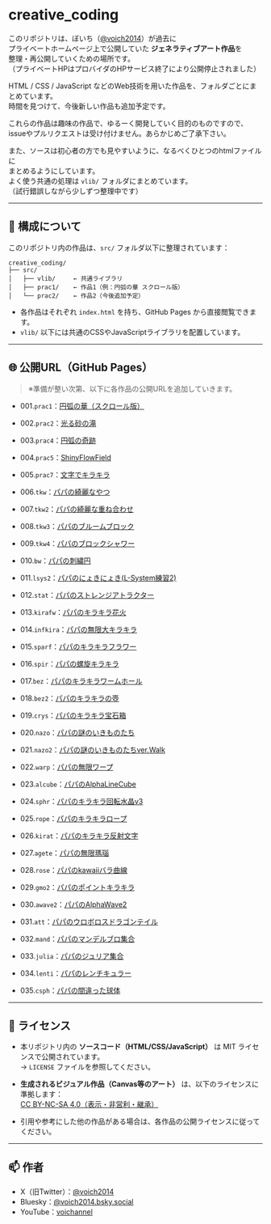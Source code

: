 # creative_coding

このリポジトリは、ぼいち（[@voich2014](https://twitter.com/voich2014)）が過去に  
プライベートホームページ上で公開していた  **ジェネラティブアート作品**を  
整理・再公開していくための場所です。  
（プライベートHPはプロバイダのHPサービス終了により公開停止されました）  

HTML / CSS / JavaScript などのWeb技術を用いた作品を、フォルダごとにまとめています。  
時間を見つけて、今後新しい作品も追加予定です。  

これらの作品は趣味の作品で、ゆるーく開発していく目的のものですので、  
issueやプルリクエストは受け付けません。あらかじめご了承下さい。  

また、ソースは初心者の方でも見やすいように、なるべくひとつのhtmlファイルに  
まとめるようにしています。  
よく使う共通の処理は `vlib/` フォルダにまとめています。  
（試行錯誤しながら少しずつ整理中です）  

---

## 📁 構成について

このリポジトリ内の作品は、`src/` フォルダ以下に整理されています：

```
creative_coding/
├── src/
│   ├── vlib/     ← 共通ライブラリ
│   ├── prac1/    ← 作品1（例：円弧の華 スクロール版）
│   └── prac2/    ← 作品2（今後追加予定）
```

- 各作品はそれぞれ `index.html` を持ち、GitHub Pages から直接閲覧できます。
- `vlib/` 以下には共通のCSSやJavaScriptライブラリを配置しています。

---

## 🌐 公開URL（GitHub Pages）

> ※準備が整い次第、以下に各作品の公開URLを追加していきます。

- 001.`prac1`：[円弧の華（スクロール版）](https://voich2014.github.io/creative_coding/src/prac1/index2.html)
- 002.`prac2`：[光る砂の滝](https://voich2014.github.io/creative_coding/src/prac2/index1.html)
- 003.`prac4`：[円弧の奇跡](https://voich2014.github.io/creative_coding/src/prac4/index1.html)
- 004.`prac5`：[ShinyFlowField](https://voich2014.github.io/creative_coding/src/prac5/index2.html)
- 005.`prac7`：[文字でキラキラ](https://voich2014.github.io/creative_coding/src/prac7/index1.html)

- 006.`tkw`：[パパの綺麗なやつ](https://voich2014.github.io/creative_coding/src/tkw/index2.html)
- 007.`tkw2`：[パパの綺麗な重ね合わせ](https://voich2014.github.io/creative_coding/src/tkw2/index1.html)
- 008.`tkw3`：[パパのブルームブロック](https://voich2014.github.io/creative_coding/src/tkw3/index1.html)
- 009.`tkw4`：[パパのブロックシャワー](https://voich2014.github.io/creative_coding/src/tkw4/index2.html)

- 010.`bw`：[パパの刺繍円](https://voich2014.github.io/creative_coding/src/bw/index1.html)
- 011.`lsys2`：[パパのにょきにょき(L-System練習2)](https://voich2014.github.io/creative_coding/src/lsys2/index1.html)
- 012.`stat`：[パパのストレンジアトラクター](https://voich2014.github.io/creative_coding/src/stat/index1.html)
- 013.`kirafw`：[パパのキラキラ花火](https://voich2014.github.io/creative_coding/src/kirafw/index2.html)
- 014.`infkira`：[パパの無限大キラキラ](https://voich2014.github.io/creative_coding/src/infkira/index1.html)
- 015.`sparf`：[パパのキラキラフラワー](https://voich2014.github.io/creative_coding/src/sparf/index1.html)
- 016.`spir`：[パパの螺旋キラキラ](https://voich2014.github.io/creative_coding/src/spir/index1.html)
- 017.`bez`：[パパのキラキラワームホール](https://voich2014.github.io/creative_coding/src/bez/index1.html)
- 018.`bez2`：[パパのキラキラの壺](https://voich2014.github.io/creative_coding/src/bez2/index1.html)
- 019.`crys`：[パパのキラキラ宝石箱](https://voich2014.github.io/creative_coding/src/crys/index2.html)
- 020.`nazo`：[パパの謎のいきものたち](https://voich2014.github.io/creative_coding/src/nazo/index1.html)
- 021.`nazo2`：[パパの謎のいきものたちver.Walk](https://voich2014.github.io/creative_coding/src/nazo2/index1.html)
- 022.`warp`：[パパの無限ワープ](https://voich2014.github.io/creative_coding/src/warp/index1.html)
- 023.`alcube`：[パパのAlphaLineCube](https://voich2014.github.io/creative_coding/src/alcube/index1.html)
- 024.`sphr`：[パパのキラキラ回転水晶v3](https://voich2014.github.io/creative_coding/src/sphr/index_cr3.html)
- 025.`rope`：[パパのキラキラロープ](https://voich2014.github.io/creative_coding/src/rope/index1.html)
- 026.`kirat`：[パパのキラキラ反射文字](https://voich2014.github.io/creative_coding/src/kirat/index1.html)
- 027.`agete`：[パパの無限瑪瑙](https://voich2014.github.io/creative_coding/src/agate/index1.html)
- 028.`rose`：[パパのkawaiiバラ曲線](https://voich2014.github.io/creative_coding/src/rose/index4.html)
- 029.`gmo2`：[パパのポイントキラキラ](https://voich2014.github.io/creative_coding/src/gmo2/index1.html)
- 030.`awave2`：[パパのAlphaWave2](https://voich2014.github.io/creative_coding/src/awave2/index6.html)
- 031.`att`：[パパのウロボロスドラゴンテイル](https://voich2014.github.io/creative_coding/src/att/index2.html)
- 032.`mand`：[パパのマンデルブロ集合](https://voich2014.github.io/creative_coding/src/mand/index4.html)
 - 033.`julia`：[パパのジュリア集合](https://voich2014.github.io/creative_coding/src/julia/index2.html)
 - 034.`lenti`：[パパのレンチキュラー](https://voich2014.github.io/creative_coding/src/lenti/index2.html)
 - 035.`csph`：[パパの間違った球体](https://voich2014.github.io/creative_coding/src/csph/index1.html)


---

## 📄 ライセンス

- 本リポジトリ内の **ソースコード（HTML/CSS/JavaScript）** は MIT ライセンスで公開されています。  
  → `LICENSE` ファイルを参照してください。

- **生成されるビジュアル作品（Canvas等のアート）** は、以下のライセンスに準拠します：  
  [CC BY-NC-SA 4.0（表示・非営利・継承）](https://creativecommons.org/licenses/by-nc-sa/4.0/)

- 引用や参考にした他の作品がある場合は、各作品の公開ライセンスに従ってください。

---

## 📫 作者

- X（旧Twitter）：[@voich2014](https://twitter.com/voich2014)  
- Bluesky：[@voich2014.bsky.social](https://bsky.app/profile/voich2014.bsky.social)  
- YouTube：[voichannel](https://www.youtube.com/@voichannel)
